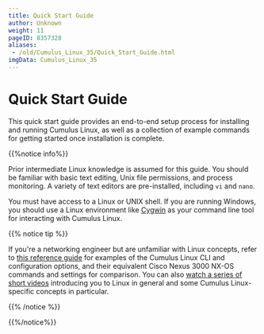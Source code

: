 ```yaml
---
title: Quick Start Guide
author: Unknown
weight: 11
pageID: 8357328
aliases:
 - /old/Cumulus_Linux_35/Quick_Start_Guide.html
imgData: Cumulus_Linux_35
---
```

# Quick Start Guide

This quick start guide provides an end-to-end setup process for
installing and running Cumulus Linux, as well as a collection of example
commands for getting started once installation is complete.

{{%notice info%}}

Prior intermediate Linux knowledge is assumed for this guide. You should
be familiar with basic text editing, Unix file permissions, and process
monitoring. A variety of text editors are pre-installed, including `vi`
and `nano`.

You must have access to a Linux or UNIX shell. If you are running
Windows, you should use a Linux environment like
[Cygwin](http://www.cygwin.com/) as your command line tool for
interacting with Cumulus Linux.

{{% notice tip %}}

If you're a networking engineer but are unfamiliar with Linux concepts,
refer to [this reference
guide](https://support.cumulusnetworks.com/hc/en-us/articles/201787636)
for examples of the Cumulus Linux CLI and configuration options, and
their equivalent Cisco Nexus 3000 NX-OS commands and settings for
comparison. You can also [watch a series of short
videos](http://cumulusnetworks.com/technical-videos/) introducing you to
Linux in general and some Cumulus Linux-specific concepts in particular.

{{% /notice %}}


{{%/notice%}}
